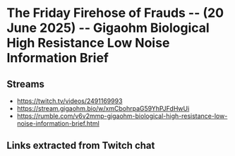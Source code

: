 # The Friday Firehose of Frauds -- (20 June 2025) -- Gigaohm Biological High Resistance Low Noise Information Brief

## Streams
- https://twitch.tv/videos/2491169993
- https://stream.gigaohm.bio/w/xmCbohrpaG59YhPJFdHwUi
- https://rumble.com/v6v2mmp-gigaohm-biological-high-resistance-low-noise-information-brief.html

## Links extracted from Twitch chat
